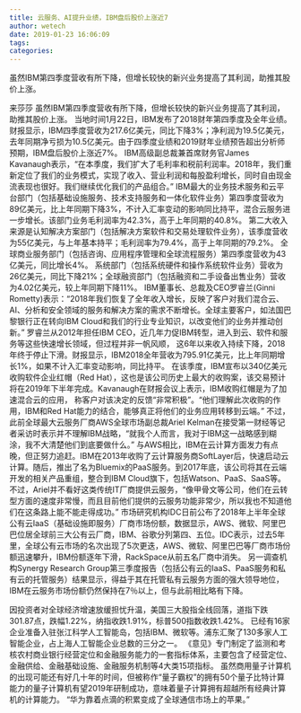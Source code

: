 ```yaml
---
title: 云服务、AI提升业绩，IBM盘后股价上涨近7
author: wetech
date: 2019-01-23 16:06:09
tags: 
categories: 
---
```

虽然IBM第四季度营收有所下降，但增长较快的新兴业务提高了其利润，助推其股价上涨。
<!-- more -->
来莎莎
虽然IBM第四季度营收有所下降，但增长较快的新兴业务提高了其利润，助推其股价上涨。
当地时间1月22日，IBM发布了2018财年第四季度及全年业绩。财报显示，IBM四季度营收为217.6亿美元，同比下降3%；净利润为19.5亿美元，去年同期净亏损为10.5亿美元。由于四季度业绩和2019财年业绩预告超出分析师预期，IBM盘后股价上涨近7%。
IBM高级副总裁兼首席财务官James Kavanaugh表示，“在本季度，我们扩大了毛利率和税前利润率。2018年，我们重新定位了我们的业务模式，实现了收入、营业利润和每股盈利增长，同时自由现金流表现也很好。我们继续优化我们的产品组合。”
IBM最大的业务技术服务和云平台部门（包括基础设施服务、技术支持服务和一体化软件业务）第四季度营收为89亿美元，比上年同期下降3%，不计入汇率变动的影响同比持平，混合云服务进一步增长。该部门业务毛利润率为42.3%，高于上年同期的40.8%。
第二大收入来源是认知解决方案部门（包括解决方案软件和交易处理软件业务），该季度营收为55亿美元，与上年基本持平；毛利润率为79.4%，高于上年同期的79.2%。
全球商业服务部门（包括咨询、应用程序管理和全球流程服务）第四季度营收为43亿美元，同比增长4%。
系统部门（包括系统硬件和操作系统软件业务）营收为26亿美元，同比下降21%；全球融资部门（包括融资和二手设备出售业务）营收为4.02亿美元，较上年同期下降11%。
IBM董事长、总裁及CEO罗睿兰(Ginni Rometty)表示：“2018年我们恢复了全年收入增长，反映了客户对我们混合云、AI、分析和安全领域的服务和解决方案的需求不断增长。全球主要客户，如法国巴黎银行正在转向IBM Cloud和我们的行业专业知识，以改变他们的业务并推动创新。”
罗睿兰从2012年担任IBM CEO，近几年力促IBM转型，进入到云、软件和服务等这些快速增长领域，但过程并非一帆风顺， 这6年以来收入持续下降，2018年终于停止下滑。财报显示，IBM2018全年营收为795.91亿美元，比上年同期增长1%，如果不计入汇率变动影响，同比持平。
在该季度，IBM宣布以340亿美元收购软件企业红帽（Red Hat），这也是该公司历史上最大的收购案，该交易预计将在2019年下半年完成。Kavanaugh在财报会议上表示，IBM收购红帽是为了加速混合云的应用， 称客户对该决定的反馈“非常积极”。“他们理解此次收购的作用，IBM和Red Hat能力的结合，能够真正将他们的业务应用转移到云端。”
不过，此前全球最大云服务厂商AWS全球市场副总裁Ariel Kelman在接受第一财经等记者采访时表示并不理解IBM战略，“就我个人而言，我对于IBM这一战略感到糊涂，我不大清楚他们到底要做什么。”
与AWS相比，IBM在云计算方面发力有点晚，但正努力追赶。IBM在2013年收购了云计算服务商SoftLayer后，快速启动云计算。随后，推出了名为Bluemix的PaaS服务。到2017年底，该公司将其在云端开发的相关产品重组，整合到IBM Cloud旗下，包括Watson、PaaS、SaaS等。
不过，Ariel并不看好这类传统IT厂商提供云服务，“像甲骨文等公司，他们在云转型方面的速度非常慢，而且目前他们提供的云服务功能非常少，所以我也不知道他们在这条路上能不能走得成功。”
市场研究机构IDC日前公布了2018年上半年全球公有云IaaS（基础设施即服务）厂商市场份额，数据显示，AWS、微软、阿里巴巴位居全球前三大公有云厂商，IBM、谷歌分列第四、五位。IDC表示，过去5年里，全球公有云市场的名次出现了5次更迭，AWS、微软、阿里巴巴等厂商市场份额迅速攀升，IBM份额逐年下滑，RackSpace从前五名厂商中消失。
另一调查机构Synergy Research Group第三季度报告（包括公有云的IaaS、PaaS服务和私有云的托管服务）结果显示，得益于其在托管私有云服务方面的强大领导地位，IBM在云服务市场份额仍然保持在7％以上，但与此前相比略有下降。
 
 
因投资者对全球经济增速放缓担忧升温，美国三大股指全线回落，道指下跌301.87点，跌幅1.22%，纳指收跌1.91%，标普500指数收跌1.42%。
已经有16家企业准备入驻张江科学人工智能岛，包括IBM、微软等。浦东汇聚了130多家人工智能企业，占上海人工智能企业总数的三分之一。
《意见》专门制定了监测和考核农村商业银行经营定位和金融服务能力的一套指标体系，主要包含了经营定位、金融供给、金融基础设施、金融服务机制等4大类15项指标。
虽然商用量子计算机的出现可能还有好几十年的时间，但被称作“量子霸权”的拥有50个量子比特计算能力的量子计算机有望2019年研制成功，意味着量子计算拥有超越所有经典计算机的计算能力。
“华为靠着点滴的积累变成了全球通信市场上的苹果。”
